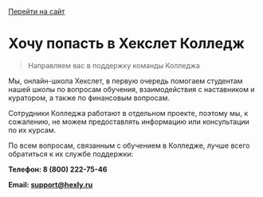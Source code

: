 [Перейти на сайт](https://ru.hexlet.io)

# Хочу попасть в Хекслет Колледж

> Направляем вас в поддержку команды Колледжа

Мы, онлайн-школа Хекслет, в первую очередь помогаем студентам нашей школы по вопросам обучения, взаимодействия с наставником и куратором, а также по финансовым вопросам.

Сотрудники Колледжа работают в отдельном проекте, поэтому мы, к сожалению, не можем предоставлять информацию или консультации по их курсам.

По всем вопросам, связанным с обучением в Колледже, лучше всего обратиться к их службе поддержки:

**Телефон: 8 (800) 222-75-46**

**Email: support@hexly.ru**
